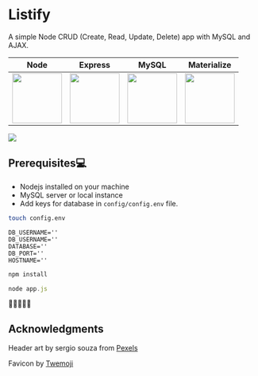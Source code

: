
# Listify
A simple Node CRUD (Create, Read, Update, Delete) app with MySQL and AJAX.

| Node                                                                                                     | Express                                                                             | MySQL                                                                                          | Materialize                                                                                                      |
|------------------------------------------------------------------------------------------------------------|-------------------------------------------------------------------------------------|------------------------------------------------------------------------------------------------|------------------------------------------------------------------------------------------------------------------|
| <img align='center' src="https://upload.wikimedia.org/wikipedia/commons/d/d9/Node.js_logo.svg" width=100>  | <img align='center' src="https://i.cloudup.com/zfY6lL7eFa-3000x3000.png" width=100> | <img align='center' src="https://www.mysql.com/common/logos/logo-mysql-170x115.png" width=100> | <img align='center' src="https://www.brandeps.com/logo-download/M/Materialize-CSS-logo-vector-01.svg" width=100> |


![](listify_preview.gif)


## Prerequisites💻

- Nodejs installed on your machine
- MySQL server or local instance
- Add keys for database in `config/config.env` file.


```bash
touch config.env
```

```
DB_USERNAME=''
DB_USERNAME=''
DATABASE=''
DB_PORT=''
HOSTNAME=''
```

```javascript
npm install
```

```javascript
node app.js
```

🚀🚀🚀🚀🚀




## Acknowledgments
Header art by sergio souza from [Pexels](https://www.pexels.com/photo/red-orange-waves-wallpaper-1998479/)

Favicon by [Twemoji](https://twemoji.twitter.com/)
	





